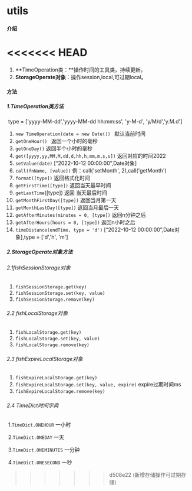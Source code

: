 # utils

#### 介绍

<<<<<<< HEAD
=======
1. **TimeOperation类：**操作时间的工具类，持续更新。
2. **StorageOperate对象**：操作session,local,可过期local。

#### 方法

##### 	1.**TimeOperation**类方法

​	type = ['yyyy-MM-dd','yyyy-MM-dd hh:mm:ss', 'y-M-d', 'y/M/d','y.M.d']

1. `new TimeOperation(date = new Date()) `  默认当前时间
2. `getOneHour() ` 返回一个小时的毫秒
3. `getOneDay()` 返回半个小时的毫秒
4. `get([yyyy,yy,MM,M,dd,d,hh,h,mm,m,s,s])` 返回对应的时间2022
5. `setValue(date)` [“2022-10-12 00:00:00”,Date对象]
6. `call(fnName, [value])`  例：call('setMonth', 2),call('getMonth')
7. `format([type])` 返回格式化时间
8. `getFirstTime([type])` 返回当天最早时间
9. `getLastTime`([type])  返回 当天最后时间
10. `getMonthFirstDay([type])` 返回当月第一天
11. `getMonthLastDay([type])` 返回当月最后一天
12. `getAfterMinutes(minutes = 0, [type])` 返回n分钟之后
13. `getAfterHours(hours = 0, [type])` 返回n小时之后
14. `timeDistance(endTime, type = 'd')` [“2022-10-12 00:00:00”,Date对象],type = ['d','h', 'm']

##### 2.StorageOperate对象方法

###### 2.1fishSessionStorage对象

1. `fishSessionStorage.get(key)`
2. `fishSessionStorage.set(key, value)`
3. `fishSessionStorage.remove(key)`

###### 2.2 fishLocalStorage对象

1. `fishLocalStorage.get(key)`
2. `fishLocalStorage.set(key, value)`
3. `fishLocalStorage.remove(key)`

###### 2.3 fishExpireLocalStorage对象

1. `fishExpireLocalStorage.get(key)`
2. `fishExpireLocalStorage.set(key, value, expire)` expire过期时间ms
3. `fishExpireLocalStorage.remove(key)`

###### 2.4 TimeDict时间字典

​	1.`TimeDict.ONEHOUR` 一小时

​	2.`TimeDict.ONEDAY` 一天

​	3.`TimeDict.ONEMINUTES` 一分钟

​	4.`TimeDict.ONESECOND` 一秒
>>>>>>> d508e22 (新增存储操作可过期存储)

